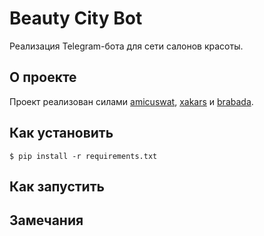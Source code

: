 # Beauty City Bot
Реализация Telegram-бота для сети салонов красоты.

## О проекте
Проект реализован силами [amicuswat](https://github.com/amicuswat), [xakars](https://github.com/xakars) и [brabada](https://github.com/Brabada).

## Как установить
```shell
$ pip install -r requirements.txt
```

## Как запустить

## Замечания

